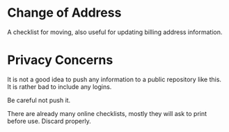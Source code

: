 # Change of Address

A checklist for moving, also useful for updating billing address information.

# Privacy Concerns

It is not a good idea to push any information to a public repository like
this. It is rather bad to include any logins.

Be careful not push it.

There are already many online checklists, mostly they will ask to print before
use. Discard properly.
